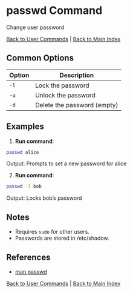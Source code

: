 # passwd Command

Change user password

[Back to User Commands](./index.md) | [Back to Main Index](../../README.md)

## Common Options

| Option | Description |
|--------|-------------|
| `-l` | Lock the password |
| `-u` | Unlock the password |
| `-d` | Delete the password (empty) |

## Examples
1. **Run command**:
```bash
passwd alice
```
Output: Prompts to set a new password for alice

2. **Run command**:
```bash
passwd -l bob
```
Output: Locks bob’s password


## Notes
- Requires `sudo` for other users.
- Passwords are stored in /etc/shadow.

## References
- [man passwd](https://man7.org/linux/man-pages/man1/passwd.1.html)

[Back to User Commands](../index.md) | [Back to Main Index](../../README.md)
